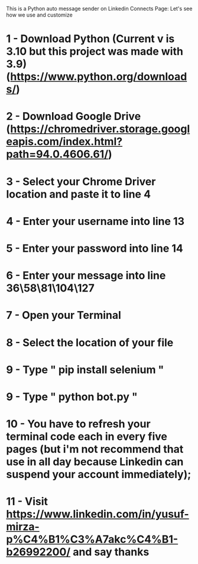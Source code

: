 This is a Python auto message sender on Linkedin Connects Page:
  Let's see how we use and customize 

# 1 - Download Python (Current v is 3.10 but this project was made with 3.9) (https://www.python.org/downloads/)
# 2 - Download Google Drive (https://chromedriver.storage.googleapis.com/index.html?path=94.0.4606.61/)
# 3 - Select your Chrome Driver location and paste it to line 4 
# 4 - Enter your username into line 13
# 5 - Enter your password into line 14
# 6 - Enter your message into line 36\58\81\104\127
# 7 - Open your Terminal
# 8 - Select the location of your file
# 9 - Type " pip install selenium "
# 9 - Type " python bot.py "
# 10 - You have to refresh your terminal code each in every five pages (but i'm not recommend that use in all day because Linkedin can suspend your account immediately);

# 11 - Visit https://www.linkedin.com/in/yusuf-mirza-p%C4%B1%C3%A7akc%C4%B1-b26992200/ and say thanks